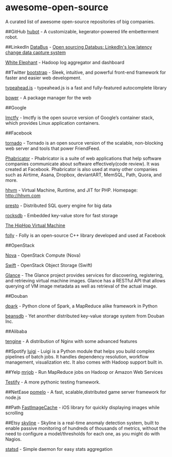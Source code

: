 # awesome-open-source
A curated list of awesome open-source repositories of big companies.

##GitHub
[hubot](https://github.com/github/hubot) - A customizable, kegerator-powered life embetterment robot.

##LinkedIn
[DataBus](https://github.com/linkedin/databus) - [Open sourcing Databus: LinkedIn's low latency change data capture system](http://engineering.linkedin.com/data-replication/open-sourcing-databus-linkedins-low-latency-change-data-capture-system)

[White Elephant](https://github.com/linkedin/white-elephant) - Hadoop log aggregator and dashboard

##Twitter
[bootstrap](https://github.com/twitter/bootstrap) - Sleek, intuitive, and powerful front-end framework for faster and easier web development.

[typeahead.js](https://github.com/twitter/typeahead.js) - typeahead.js is a fast and fully-featured autocomplete library

[bower](https://github.com/twitter/bower) - A package manager for the web

##Google

[lmctfy](https://github.com/google/lmctfy) - lmctfy is the open source version of Google’s container stack, which provides Linux application containers.

##Facebook

[tornado](https://github.com/facebook/tornado) - Tornado is an open source version of the scalable, non-blocking web server and tools that power FriendFeed.

[Phabricator](https://github.com/facebook/phabricator) - Phabricator is a suite of web applications that help software companies communicate about software effectively(code review). It was created at Facebook. Phabricator is also used at many other companies such as Airtime, Asana, Dropbox, deviantART, MemSQL, Path, Quora, and more.

[hhvm](https://github.com/facebook/hhvm) - Virtual Machine, Runtime, and JIT for PHP. Homepage: http://hhvm.com

[presto](https://github.com/facebook/presto) - Distributed SQL query engine for big data

[rocksdb](https://github.com/facebook/rocksdb) - Embedded key-value store for fast storage

[The HipHop Virtual Machine](https://www.facebook.com/note.php?note_id=10150415177928920)

[folly](https://github.com/facebook/folly) - Folly is an open-source C++ library developed and used at Facebook

##OpenStack

[Nova](https://github.com/openstack/nova) - OpenStack Compute (Nova)

[Swift](https://github.com/openstack/swift) - OpenStack Object Storage (Swift)

[Glance](https://github.com/openstack/glance) - The Glance project provides services for discovering, registering, and retrieving virtual machine images. Glance has a RESTful API that allows querying of VM image metadata as well as retrieval of the actual image.

##Douban

[dpark](https://github.com/douban/dpark) - Python clone of Spark, a MapReduce alike framework in Python

[beansdb](https://github.com/douban/beansdb) - Yet anonther distributed key-value storage system from Douban Inc.

##Alibaba

[tengine](https://github.com/alibaba/tengine) - A distribution of Nginx with some advanced features

##Spotify
[luigi](https://github.com/spotify/luigi) - Luigi is a Python module that helps you build complex pipelines of batch jobs. It handles dependency resolution, workflow management, visualization etc. It also comes with Hadoop support built in.

##Yelp
[mrjob](https://github.com/Yelp/mrjob) - Run MapReduce jobs on Hadoop or Amazon Web Services

[Testify](https://github.com/Yelp/Testify) - A more pythonic testing framework.

##NetEase
[pomelo](https://github.com/NetEase/pomelo) - A fast, scalable,distributed game server framework for node.js

##Path
[FastImageCache](https://github.com/path/FastImageCache) - iOS library for quickly displaying images while scrolling

##Etsy
[skyline](https://github.com/etsy/skyline) - Skyline is a real-time anomaly detection system, built to enable passive monitoring of hundreds of thousands of metrics, without the need to configure a model/thresholds for each one, as you might do with Nagios.

[statsd](https://github.com/etsy/statsd) - Simple daemon for easy stats aggregation
